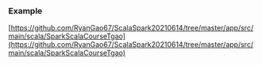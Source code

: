 ### Example

[https://github.com/RyanGao67/ScalaSpark20210614/tree/master/app/src/main/scala/SparkScalaCourseTgao](https://github.com/RyanGao67/ScalaSpark20210614/tree/master/app/src/main/scala/SparkScalaCourseTgao)
